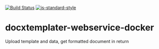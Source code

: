 [![Build Status](https://travis-ci.org/telemark/docxtemplater-webservice-docker.svg?branch=master)](https://travis-ci.org/telemark/docxtemplater-webservice-docker)
[![js-standard-style](https://img.shields.io/badge/code%20style-standard-brightgreen.svg?style=flat)](https://github.com/feross/standard)
# docxtemplater-webservice-docker
Upload template and data, get formatted document in return
